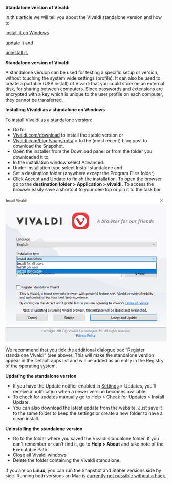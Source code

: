 **Standalone version of Vivaldi**

In this article we will tell you about the Vivaldi standalone version and how to

[install it on Windows](https://help.vivaldi.com/article/standalone-version-of-vivaldi/#install)

[update it](https://help.vivaldi.com/article/standalone-version-of-vivaldi/#update) and

[uninstall it.](https://help.vivaldi.com/article/standalone-version-of-vivaldi/#uninstall)


**Standalone version of Vivaldi**

A standalone version can be used for testing a specific setup or version, without touching the system wide settings (profile). It can also be used to create a portable (USB install) of Vivaldi that you could store on an external disk, for sharing between computers.  Since passwords and extensions are encrypted with a key which is unique to the user profile on each computer, they cannot be transferred.

**Installing Vivaldi as a standalone on Windows**

To install Vivaldi as a standalone version:

* Go to:
* [Vivaldi.com/download](https://vivaldi.com/download/) to install the stable version or
* [Vivaldi.com/blog/snapshots/](https://vivaldi.com/blog/snapshots//) > to the (most recent) blog post to download the Snapshot.
* Open the installer from the Download panel or from the folder you downloaded it to.
* In the installation window select Advanced.
* Under Installation type select Install standalone and
* Set a destination folder (anywhere except the Program Files folder)
* Click Accept and Update to finish the installation.
To open the browser go to the **destination folder > Application > vivaldi.** To access the browser easily save a shortcut to your desktop or pin it to the task bar.

![install standalone-1](https://raw.githubusercontent.com/vivalditurkiye/wiki/master/docs/images/install-standalone-1.png)


We recommend that you tick the additional dialogue box “Register standalone Vivaldi” (see above). This will make the standalone version appear in the Default apps list and will be added as an entry in the Registry of the operating system.

**Updating the standalone version**

* If you have the Update notifier enabled in [Settings](https://help.vivaldi.com/article/settings/) > Updates, you’ll receive a notification when a newer version becomes available.
* To check for updates manually go to Help > Check for Updates > Install Update.
* You can also download the latest update from the website. Just save it to the same folder to keep the settings or create a new folder to have a clean install.


**Uninstalling the standalone version**

* Go to the folder where you saved the Vivaldi standalone folder. If you can’t remember or can’t find it, go to **Help > About** and take note of the Executable Path.
* Close all Vivaldi windows
* Delete the folder containing the Vivaldi standalone.

If you are on **Linux**, you can run the Snapshot and Stable versions side by side. Running both versions on Mac is [currently not possible without a hack](https://gist.github.com/ruario/0e4f90caa59a390c4a56).

